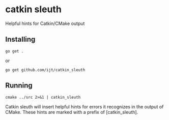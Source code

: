 catkin sleuth
=============

Helpful hints for Catkin/CMake output

Installing
----------

	go get .

or

	go get github.com/ijt/catkin_sleuth

Running
-------

	cmake ../src 2>&1 | catkin_sleuth

Catkin sleuth will insert helpful hints for errors it recognizes in the output of CMake.
These hints are marked with a prefix of [catkin_sleuth].

